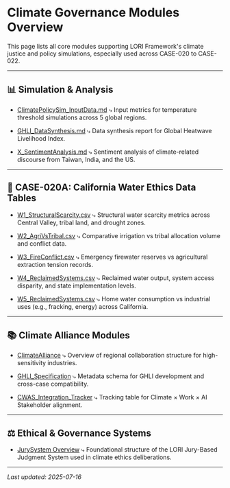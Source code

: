 # Climate Governance Modules Overview

This page lists all core modules supporting LORI Framework's climate justice and policy simulations, especially used across CASE-020 to CASE-022.

---

## 📊 Simulation & Analysis

- [ClimatePolicySim_InputData.md](ClimatePolicySim_InputData.md)
⤷ Input metrics for temperature threshold simulations across 5 global regions.

- [GHLI_DataSynthesis.md](GHLI_DataSynthesis.md)
⤷ Data synthesis report for Global Heatwave Livelihood Index.

- [X_SentimentAnalysis.md](X_SentimentAnalysis.md)
⤷ Sentiment analysis of climate-related discourse from Taiwan, India, and the US.

---

## 🚰 CASE-020A: California Water Ethics Data Tables

- [W1_StructuralScarcity.csv](CASE020A_DataTables/W1_StructuralScarcity.csv)
⤷ Structural water scarcity metrics across Central Valley, tribal land, and drought zones.

- [W2_AgriVsTribal.csv](CASE020A_DataTables/W2_AgriVsTribal.csv)
⤷ Comparative irrigation vs tribal allocation volume and conflict data.

- [W3_FireConflict.csv](CASE020A_DataTables/W3_FireConflict.csv)
⤷ Emergency firewater reserves vs agricultural extraction tension records.

- [W4_ReclaimedSystems.csv](CASE020A_DataTables/W4_ReclaimedSystems.csv)
⤷ Reclaimed water output, system access disparity, and state implementation levels.

- [W5_ReclaimedSystems.csv](CASE020A_DataTables/W5_ReclaimedSystems.csv)
⤷ Home water consumption vs industrial uses (e.g., fracking, energy) across California.

---

## 📚 Climate Alliance Modules

- [ClimateAlliance](../ClimateAlliance/README.md)
⤷ Overview of regional collaboration structure for high-sensitivity industries.

- [GHLI_Specification](../ClimateAlliance/GHLI_Specification.md)
⤷ Metadata schema for GHLI development and cross-case compatibility.

- [CWAS_Integration_Tracker](../ClimateAlliance/CWAS_Integration_Tracker.md)
⤷ Tracking table for Climate × Work × AI Stakeholder alignment.

---

## ⚖️ Ethical & Governance Systems

- [JurySystem Overview](../../cases/LORI_JurySystem.md)
⤷ Foundational structure of the LORI Jury-Based Judgment System used in climate ethics deliberations.

---

_Last updated: 2025-07-16_
